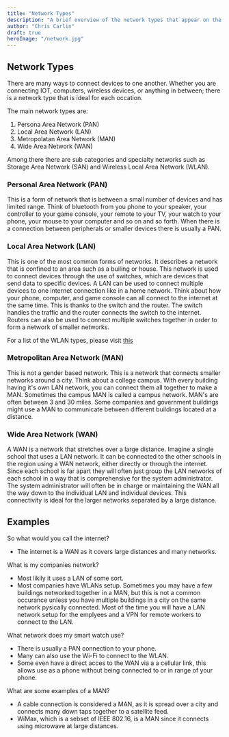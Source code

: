 ```yaml
---
title: "Network Types"
description: "A brief overview of the network types that appear on the A+ certification exam"
author: "Chris Carlin"
draft: true
heroImage: "/network.jpg"
---
```


## Network Types

There are many ways to connect devices to one another. Whether you are connecting IOT, computers, wireless devices, or anything in between; there is a network type that is ideal for each occation.

The main network types are:
1) Persona Area Network (PAN)
2) Local Area Network (LAN)
3) Metropolatan Area Network (MAN)
4) Wide Area Network (WAN)

Among there there are sub categories and specialty networks such as Storage Area Network (SAN) and Wireless Local Area Network (WLAN).

### Personal Area Network (PAN)
 
This is a form of network that is between a small number of devices and has limited range. Think of bluetooth from you phone to your speaker, your controller to your game console, your remote to your TV, your watch to your phone, your mouse to your computer and so on and so forth. When there is a connection between peripherals or smaller devices there is usually a PAN.

### Local Area Network (LAN)

This is one of the most common forms of networks. It describes a network that is confined to an area such as a builing or house. This network is used to connect devices through the use of switches, which are devices that send data to specific devices. A LAN can be used to connect multiple devices to one internet connection like in a home network. Think about how your phone, computer, and game console can all connect to the internet at the same time. This is thanks to the switch and the router. The switch handles the traffic and the router connects the switch to the internet. Routers can also be used to connect multiple switches together in order to form a network of smaller networks. 

For a list of the WLAN types, please visit [this](../wirelesstypes)

### Metropolitan Area Network (MAN)

This is not a gender based network. This is a network that connects smaller networks around a city. Think about a college campus. With every building having it's own LAN network, you can connect them all together to make a MAN. Sometimes the campus MAN is called a campus network. MAN's are often between 3 and 30 miles. Some companies and government buildings might use a MAN to communicate between different buildings located at a distance. 

### Wide Area Network (WAN)

A WAN is a network that stretches over a large distance. Imagine a single school that uses a LAN network. It can be connected to the other schools in the region using a WAN network, either directly or through the internet. Since each school is far apart they will often just group the LAN networks of each school in a way that is comprehensive for the system administrator. The system administrator will often be in charge or maintaining the WAN all the way down to the individual LAN and individual devices. This connectivity is ideal for the larger networks separated by a large distance.

## Examples

So what would you call the internet? 
- The internet is a WAN as it covers large distances and many networks.

What is my companies network?
- Most likily it uses a LAN of some sort. 
- Most companies have WLANs setup. Sometimes you may have a few buildings networked together in a MAN, but this is not a common occurance unless you have multiple buildings in a city on the same network pysically connected. Most of the time you will have a LAN network setup for the emplyees and a VPN for remote workers to connect to the LAN. 

What network does my smart watch use? 
- There is usually a PAN connection to your phone. 
- Many can also use the Wi-Fi to connect to the WLAN.
- Some even have a direct acces to the WAN via a a cellular link, this allows use as a phone without being connected to or in range of your phone.

What are some examples of a MAN?
- A cable connection is considered a MAN, as it is spread over a city and connects many down taps together to a satellite feed.
- WiMax, which is a sebset of IEEE 802.16, is a MAN since it connects using microwave at large distances.

